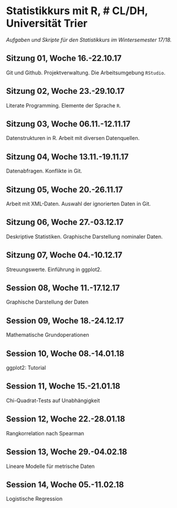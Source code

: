 # Statistikkurs mit R, # CL/DH, Universität Trier

_Aufgaben und Skripte für den Statistikkurs im Wintersemester 17/18._


## Sitzung 01, Woche 16.-22.10.17
Git und Github. Projektverwaltung. Die Arbeitsumgebung `RStudio`.

## Sitzung 02, Woche 23.-29.10.17
Literate Programming. Elemente der Sprache `R`.

## Sitzung 03, Woche 06.11.-12.11.17
Datenstrukturen in R. Arbeit mit diversen Datenquellen.

## Sitzung 04, Woche 13.11.-19.11.17
Datenabfragen. Konflikte in Git.

## Sitzung 05, Woche 20.-26.11.17
Arbeit mit XML-Daten. Auswahl der ignorierten Daten in Git.

## Sitzung 06, Woche 27.-03.12.17
Deskriptive Statistiken. Graphische Darstellung nominaler Daten.

## Sitzung 07, Woche 04.-10.12.17
Streuungswerte. Einführung in ggplot2.

## Session 08, Woche 11.-17.12.17
Graphische Darstellung der Daten

## Session 09, Woche 18.-24.12.17
Mathematische Grundoperationen

## Session 10, Woche 08.-14.01.18
ggplot2: Tutorial

## Session 11, Woche 15.-21.01.18
Chi-Quadrat-Tests auf Unabhängigkeit

## Session 12, Woche 22.-28.01.18
Rangkorrelation nach Spearman

## Session 13, Woche 29.-04.02.18
Lineare Modelle für metrische Daten

## Session 14, Woche 05.-11.02.18
Logistische Regression
